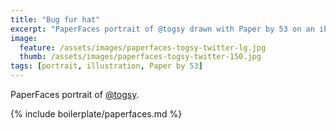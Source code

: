 ```yaml
---
title: "Bug fur hat"
excerpt: "PaperFaces portrait of @togsy drawn with Paper by 53 on an iPad."
image: 
  feature: /assets/images/paperfaces-togsy-twitter-lg.jpg
  thumb: /assets/images/paperfaces-togsy-twitter-150.jpg
tags: [portrait, illustration, Paper by 53]
---
```


PaperFaces portrait of [@togsy](http://twitter.com/togsy).

{% include boilerplate/paperfaces.md %}
